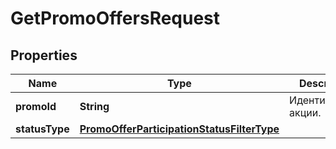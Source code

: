 

# GetPromoOffersRequest

## Properties

Name | Type | Description | Notes
------------ | ------------- | ------------- | -------------
**promoId** | **String** | Идентификатор акции. | 
**statusType** | [**PromoOfferParticipationStatusFilterType**](PromoOfferParticipationStatusFilterType.md) |  |  [optional]




